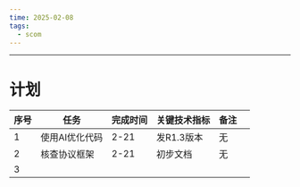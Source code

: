 ```yaml
---
time: 2025-02-08
tags:
  - scom
---
```

--- 
# 计划

| 序号  | 任务       | 完成时间 | 关键技术指标  | 备注  |     |
| --- | -------- | ---- | ------- | --- | --- |
| 1   | 使用AI优化代码 | 2-21 | 发R1.3版本 | 无   |     |
| 2   | 核查协议框架   | 2-21 | 初步文档    | 无   |     |
| 3   |          |      |         |     |     |
